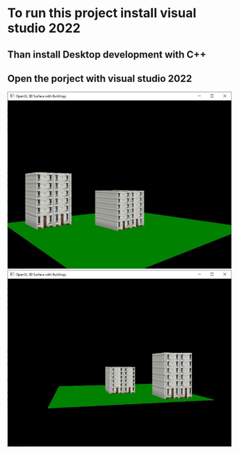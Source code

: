 # To run this project install visual studio 2022 
## Than install Desktop development with C++
## Open the porject with visual studio 2022 

![imag](SS/Capture.JPG)
![imag](SS/Capture1.JPG)
